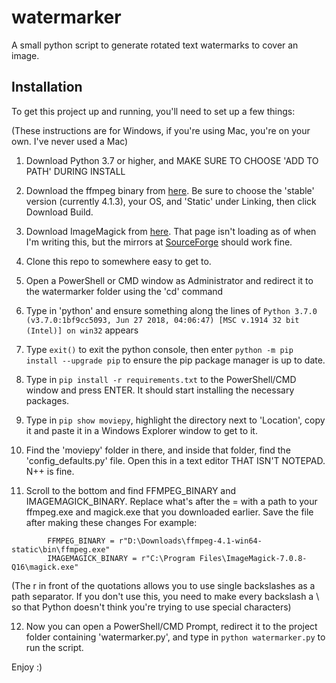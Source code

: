 
# watermarker
A small python script to generate rotated text watermarks to cover an image.

## Installation
To get this project up and running, you'll need to set up a few things:

(These instructions are for Windows, if you're using Mac, you're on your own. I've never used a Mac)

1. Download Python 3.7 or higher, and MAKE SURE TO CHOOSE 'ADD TO PATH' DURING INSTALL

2. Download the ffmpeg binary from [here](https://ffmpeg.zeranoe.com/builds/). Be sure to choose the 'stable' version (currently 4.1.3), 
   your OS, and 'Static' under Linking, then click Download Build.

3. Download ImageMagick from [here](https://imagemagick.org/script/download.php). That page isn't loading as of when I'm writing this, 
   but the mirrors at [SourceForge](https://sourceforge.net/projects/imagemagick/files/) should work fine.

4. Clone this repo to somewhere easy to get to.

5. Open a PowerShell or CMD window as Administrator and redirect it to the watermarker folder using the 'cd' command

6. Type in 'python' and ensure something along the lines of    `Python 3.7.0 (v3.7.0:1bf9cc5093, Jun 27 2018, 04:06:47) [MSC v.1914 32 bit (Intel)] on win32` appears

7. Type `exit()` to exit the python console, then enter `python -m pip install --upgrade pip`
   to ensure the pip package manager is up to date.

8. Type in `pip install -r requirements.txt` to the PowerShell/CMD window and press ENTER. 
   It should start installing the necessary packages.

9. Type in `pip show moviepy`, highlight the directory next to 'Location', copy it and paste it in a Windows Explorer window to get to it.

10. Find the 'moviepy' folder in there, and inside that folder, find the 'config_defaults.py' file. 
    Open this in a text editor THAT ISN'T NOTEPAD. N++ is fine.

11. Scroll to the bottom and find FFMPEG_BINARY and IMAGEMAGICK_BINARY. Replace what's after the = with a path to your 
    ffmpeg.exe and magick.exe that you downloaded earlier. Save the file after making these changes
	For example:	
```
		FFMPEG_BINARY = r"D:\Downloads\ffmpeg-4.1-win64-static\bin\ffmpeg.exe"
		IMAGEMAGICK_BINARY = r"C:\Program Files\ImageMagick-7.0.8-Q16\magick.exe"
```

(The r in front of the quotations allows you to use single backslashes as a path separator. If you don't use this, 
	you need to make every backslash a \\ so that Python doesn't think you're trying to use special characters)

12. Now you can open a PowerShell/CMD Prompt, redirect it to the project folder containing 'watermarker.py', and type in `python watermarker.py`
    to run the script.

Enjoy :)